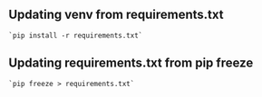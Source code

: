 ## Updating venv from requirements.txt

    `pip install -r requirements.txt`

## Updating requirements.txt from pip freeze

    `pip freeze > requirements.txt`
    